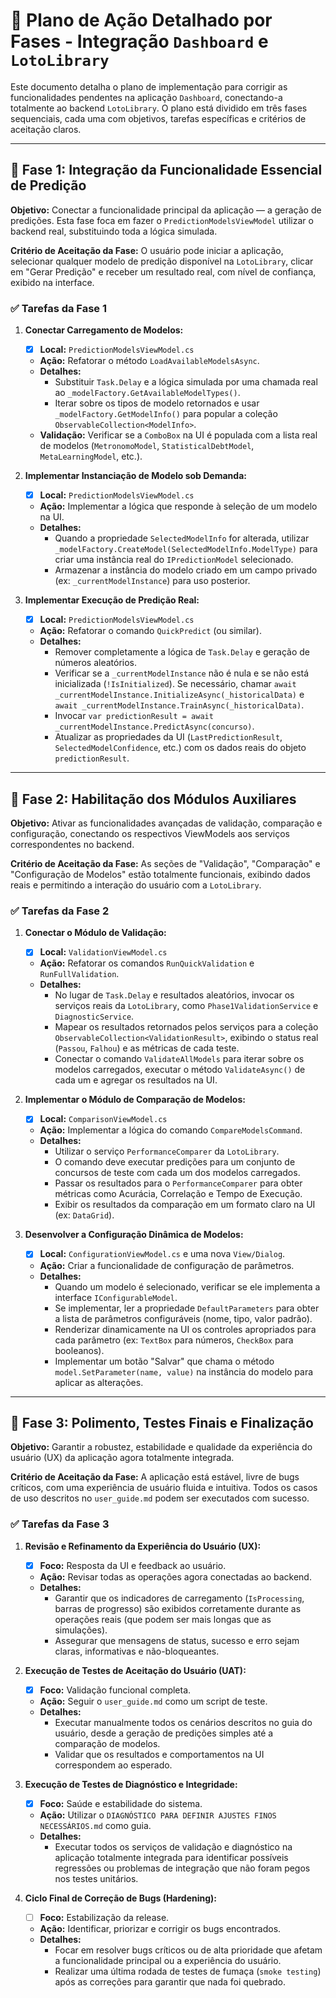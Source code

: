 # 🎯 Plano de Ação Detalhado por Fases - Integração `Dashboard` e `LotoLibrary`

Este documento detalha o plano de implementação para corrigir as funcionalidades pendentes na aplicação `Dashboard`, conectando-a totalmente ao backend `LotoLibrary`. O plano está dividido em três fases sequenciais, cada uma com objetivos, tarefas específicas e critérios de aceitação claros.

---

## 🚀 Fase 1: Integração da Funcionalidade Essencial de Predição

**Objetivo:** Conectar a funcionalidade principal da aplicação — a geração de predições. Esta fase foca em fazer o `PredictionModelsViewModel` utilizar o backend real, substituindo toda a lógica simulada.

**Critério de Aceitação da Fase:** O usuário pode iniciar a aplicação, selecionar qualquer modelo de predição disponível na `LotoLibrary`, clicar em "Gerar Predição" e receber um resultado real, com nível de confiança, exibido na interface.

### ✅ Tarefas da Fase 1

1.  **Conectar Carregamento de Modelos:**
    *   [x] **Local:** `PredictionModelsViewModel.cs`
    *   **Ação:** Refatorar o método `LoadAvailableModelsAsync`.
    *   **Detalhes:**
        *   Substituir `Task.Delay` e a lógica simulada por uma chamada real ao `_modelFactory.GetAvailableModelTypes()`.
        *   Iterar sobre os tipos de modelo retornados e usar `_modelFactory.GetModelInfo()` para popular a coleção `ObservableCollection<ModelInfo>`.
    *   **Validação:** Verificar se a `ComboBox` na UI é populada com a lista real de modelos (`MetronomoModel`, `StatisticalDebtModel`, `MetaLearningModel`, etc.).

2.  **Implementar Instanciação de Modelo sob Demanda:**
    *   [x] **Local:** `PredictionModelsViewModel.cs`
    *   **Ação:** Implementar a lógica que responde à seleção de um modelo na UI.
    *   **Detalhes:**
        *   Quando a propriedade `SelectedModelInfo` for alterada, utilizar `_modelFactory.CreateModel(SelectedModelInfo.ModelType)` para criar uma instância real do `IPredictionModel` selecionado.
        *   Armazenar a instância do modelo criado em um campo privado (ex: `_currentModelInstance`) para uso posterior.

3.  **Implementar Execução de Predição Real:**
    *   [x] **Local:** `PredictionModelsViewModel.cs`
    *   **Ação:** Refatorar o comando `QuickPredict` (ou similar).
    *   **Detalhes:**
        *   Remover completamente a lógica de `Task.Delay` e geração de números aleatórios.
        *   Verificar se a `_currentModelInstance` não é nula e se não está inicializada (`!IsInitialized`). Se necessário, chamar `await _currentModelInstance.InitializeAsync(_historicalData)` e `await _currentModelInstance.TrainAsync(_historicalData)`.
        *   Invocar `var predictionResult = await _currentModelInstance.PredictAsync(concurso)`.
        *   Atualizar as propriedades da UI (`LastPredictionResult`, `SelectedModelConfidence`, etc.) com os dados reais do objeto `predictionResult`.

---

## 🚀 Fase 2: Habilitação dos Módulos Auxiliares

**Objetivo:** Ativar as funcionalidades avançadas de validação, comparação e configuração, conectando os respectivos ViewModels aos serviços correspondentes no backend.

**Critério de Aceitação da Fase:** As seções de "Validação", "Comparação" e "Configuração de Modelos" estão totalmente funcionais, exibindo dados reais e permitindo a interação do usuário com a `LotoLibrary`.

### ✅ Tarefas da Fase 2

1.  **Conectar o Módulo de Validação:**
    *   [x] **Local:** `ValidationViewModel.cs`
    *   **Ação:** Refatorar os comandos `RunQuickValidation` e `RunFullValidation`.
    *   **Detalhes:**
        *   No lugar de `Task.Delay` e resultados aleatórios, invocar os serviços reais da `LotoLibrary`, como `Phase1ValidationService` e `DiagnosticService`.
        *   Mapear os resultados retornados pelos serviços para a coleção `ObservableCollection<ValidationResult>`, exibindo o status real (`Passou`, `Falhou`) e as métricas de cada teste.
        *   Conectar o comando `ValidateAllModels` para iterar sobre os modelos carregados, executar o método `ValidateAsync()` de cada um e agregar os resultados na UI.

2.  **Implementar o Módulo de Comparação de Modelos:**
    *   [x] **Local:** `ComparisonViewModel.cs`
    *   **Ação:** Implementar a lógica do comando `CompareModelsCommand`.
    *   **Detalhes:**
        *   Utilizar o serviço `PerformanceComparer` da `LotoLibrary`.
        *   O comando deve executar predições para um conjunto de concursos de teste com cada um dos modelos carregados.
        *   Passar os resultados para o `PerformanceComparer` para obter métricas como Acurácia, Correlação e Tempo de Execução.
        *   Exibir os resultados da comparação em um formato claro na UI (ex: `DataGrid`).

3.  **Desenvolver a Configuração Dinâmica de Modelos:**
    *   [x] **Local:** `ConfigurationViewModel.cs` e uma nova `View/Dialog`.
    *   **Ação:** Criar a funcionalidade de configuração de parâmetros.
    *   **Detalhes:**
        *   Quando um modelo é selecionado, verificar se ele implementa a interface `IConfigurableModel`.
        *   Se implementar, ler a propriedade `DefaultParameters` para obter a lista de parâmetros configuráveis (nome, tipo, valor padrão).
        *   Renderizar dinamicamente na UI os controles apropriados para cada parâmetro (ex: `TextBox` para números, `CheckBox` para booleanos).
        *   Implementar um botão "Salvar" que chama o método `model.SetParameter(name, value)` na instância do modelo para aplicar as alterações.

---

## 🚀 Fase 3: Polimento, Testes Finais e Finalização

**Objetivo:** Garantir a robustez, estabilidade e qualidade da experiência do usuário (UX) da aplicação agora totalmente integrada.

**Critério de Aceitação da Fase:** A aplicação está estável, livre de bugs críticos, com uma experiência de usuário fluida e intuitiva. Todos os casos de uso descritos no `user_guide.md` podem ser executados com sucesso.

### ✅ Tarefas da Fase 3

1.  **Revisão e Refinamento da Experiência do Usuário (UX):**
    *   [x] **Foco:** Resposta da UI e feedback ao usuário.
    *   **Ação:** Revisar todas as operações agora conectadas ao backend.
    *   **Detalhes:**
        *   Garantir que os indicadores de carregamento (`IsProcessing`, barras de progresso) são exibidos corretamente durante as operações reais (que podem ser mais longas que as simulações).
        *   Assegurar que mensagens de status, sucesso e erro sejam claras, informativas e não-bloqueantes.

2.  **Execução de Testes de Aceitação do Usuário (UAT):**
    *   [x] **Foco:** Validação funcional completa.
    *   **Ação:** Seguir o `user_guide.md` como um script de teste.
    *   **Detalhes:**
        *   Executar manualmente todos os cenários descritos no guia do usuário, desde a geração de predições simples até a comparação de modelos.
        *   Validar que os resultados e comportamentos na UI correspondem ao esperado.

3.  **Execução de Testes de Diagnóstico e Integridade:**
    *   [x] **Foco:** Saúde e estabilidade do sistema.
    *   **Ação:** Utilizar o `DIAGNÓSTICO PARA DEFINIR AJUSTES FINOS NECESSÁRIOS.md` como guia.
    *   **Detalhes:**
        *   Executar todos os serviços de validação e diagnóstico na aplicação totalmente integrada para identificar possíveis regressões ou problemas de integração que não foram pegos nos testes unitários.

4.  **Ciclo Final de Correção de Bugs (Hardening):**
    *   [ ] **Foco:** Estabilização da release.
    *   **Ação:** Identificar, priorizar e corrigir os bugs encontrados.
    *   **Detalhes:**
        *   Focar em resolver bugs críticos ou de alta prioridade que afetam a funcionalidade principal ou a experiência do usuário.
        *   Realizar uma última rodada de testes de fumaça (`smoke testing`) após as correções para garantir que nada foi quebrado.
